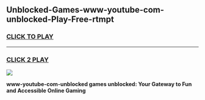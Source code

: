 
## Unblocked-Games-www-youtube-com-unblocked-Play-Free-rtmpt
<h3>
<a href="https://premium76.site?title=www-youtube-com-unblocked&ref=18A1">CLICK TO PLAY</a></h3>
<hr>

<h3>
<a href="https://premium76.site?title=www-youtube-com-unblocked&ref=18A1">CLICK 2 PLAY</a>
  
</h3>

<a href="https://premium76.site?title=www-youtube-com-unblocked&ref=18A1"><img src="https://clearcache.store/games.png"></a>


**www-youtube-com-unblocked games unblocked: Your Gateway to Fun and Accessible Online Gaming**
